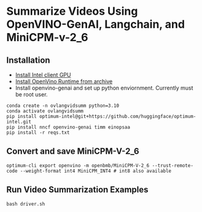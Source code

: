# Summarize Videos Using OpenVINO-GenAI, Langchain, and MiniCPM-v-2_6  

## Installation
* [Install Intel client GPU](https://dgpu-docs.intel.com/driver/client/overview.html)
* [Install OpenVino Runtime from archive](https://docs.openvino.ai/2024/get-started/install-openvino/install-openvino-archive-linux.html)
* Install openvino-genai and set up python enviornment. Currently must be root user.

```
conda create -n ovlangvidsumm python=3.10
conda activate ovlangvidsumm
pip install optimum-intel@git+https://github.com/huggingface/optimum-intel.git
pip install nncf openvino-genai timm einopsaa
pip install -r reqs.txt
```

## Convert and save MiniCPM-V-2_6
```
optimum-cli export openvino -m openbmb/MiniCPM-V-2_6 --trust-remote-code --weight-format int4 MiniCPM_INT4 # int8 also available 
```

## Run Video Summarization Examples
```
bash driver.sh
```